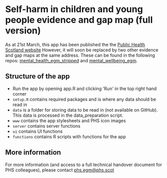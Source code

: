 # Self-harm in children and young people evidence and gap map (full version)

As at 21st March, this app has been published the the [Public Health Scotland website](https://publichealthscotland.scot/population-health/mental-health/prevention-of-mental-ill-health-and-improved-wellbeing/mental-health-evidence-and-addressing-gaps/)
However, it will soon be replaced by two other evidence and gap maps at the same address. These can be found in the following repos: [mental_health_egm_stripped](https://github.com/clfraser/mental_health_egm_stripped) and [mental_wellbeing_egm](https://github.com/clfraser/mental_wellbeing_egm).

## Structure of the app

* Run the app by opening app.R and clicking 'Run' in the top right hand corner
* `setup.R` contains required packages and is where any data should be read in
* `data` is a folder for storing data to be read in (not available on GitHub). This data is processed in the data_preparation script.
* `www` contains the app stylesheets and PHS icon images
* `server` contains server functions
* `ui` contains UI functions
* `functions` contains R scripts with functions for the app

## More information

For more information (and access to a full technical handover document for PHS colleagues), please contact [phs.egm@phs.scot](mailto:phs.egm@phs.scot)

